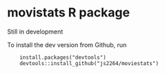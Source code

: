 # movistats R package

Still in development

To install the dev version from Github, run 

```{r}
    install.packages("devtools")
    devtools::install_github("js2264/moviestats")
```